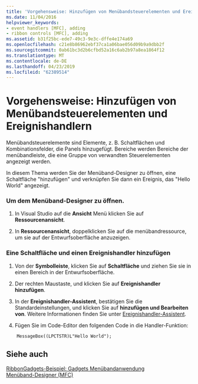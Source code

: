 ```yaml
---
title: 'Vorgehensweise: Hinzufügen von Menübandsteuerelementen und Ereignishandlern'
ms.date: 11/04/2016
helpviewer_keywords:
- event handlers [MFC], adding
- ribbon controls [MFC], adding
ms.assetid: b31f25bc-ede7-49c3-9e3c-dffe4e174a69
ms.openlocfilehash: c21e8b86962ebf37ca1a06bae056d09b9a9dbb2f
ms.sourcegitcommit: 0ab61bc3d2b6cfbd52a16c6ab2b97a8ea1864f12
ms.translationtype: MT
ms.contentlocale: de-DE
ms.lasthandoff: 04/23/2019
ms.locfileid: "62389514"
---
```

# <a name="how-to-add-ribbon-controls-and-event-handlers"></a>Vorgehensweise: Hinzufügen von Menübandsteuerelementen und Ereignishandlern

Menübandsteuerelemente sind Elemente, z. B. Schaltflächen und Kombinationsfelder, die Panels hinzugefügt. Bereiche werden Bereiche der menübandleiste, die eine Gruppe von verwandten Steuerelementen angezeigt werden.

In diesem Thema werden Sie der Menüband-Designer zu öffnen, eine Schaltfläche "hinzufügen" und verknüpfen Sie dann ein Ereignis, das "Hello World" angezeigt.

### <a name="to-open-the-ribbon-designer"></a>Um dem Menüband-Designer zu öffnen.

1. In Visual Studio auf die **Ansicht** Menü klicken Sie auf **Ressourcenansicht**.

1. In **Ressourcenansicht**, doppelklicken Sie auf die menübandressource, um sie auf der Entwurfsoberfläche anzuzeigen.

### <a name="to-add-a-button-and-an-event-handler"></a>Eine Schaltfläche und einen Ereignishandler hinzufügen

1. Von der **Symbolleiste**, klicken Sie auf **Schaltfläche** und ziehen Sie sie in einen Bereich in der Entwurfsoberfläche.

1. Der rechten Maustaste, und klicken Sie auf **Ereignishandler hinzufügen**.

1. In der **Ereignishandler-Assistent**, bestätigen Sie die Standardeinstellungen, und klicken Sie auf **hinzufügen und Bearbeiten von**. Weitere Informationen finden Sie unter [Ereignishandler-Assistent](../ide/event-handler-wizard.md).

1. Fügen Sie im Code-Editor den folgenden Code in die Handler-Funktion:

```
    MessageBox((LPCTSTR)L"Hello World");
```

## <a name="see-also"></a>Siehe auch

[RibbonGadgets-Beispiel: Gadgets Menübandanwendung](../overview/visual-cpp-samples.md)<br/>
[Menüband-Designer (MFC)](../mfc/ribbon-designer-mfc.md)
